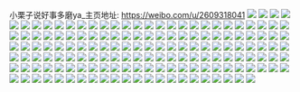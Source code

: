 小栗子说好事多磨ya_主页地址: https://weibo.com/u/2609318041 
![](https://wx4.sinaimg.cn/mw2000/9b870899ly1h9ci72bh65j21hc0u0qb5.jpg) 
![](https://wx4.sinaimg.cn/mw2000/9b870899ly1h8zsi4d5c1j22ww2wwhdv.jpg) 
![](https://wx4.sinaimg.cn/mw2000/9b870899ly1h8zsi4obs1j20pf0oxaih.jpg) 
![](https://wx4.sinaimg.cn/mw2000/9b870899ly1h8lak0evx4j20u01hcajm.jpg) 
![](https://wx4.sinaimg.cn/mw2000/9b870899ly1h8lakltdygj22801o0kg4.jpg) 
![](https://wx4.sinaimg.cn/mw2000/9b870899ly1h8lajxxch7j21400u0110.jpg) 
![](https://wx4.sinaimg.cn/mw2000/9b870899ly1h8c12k7xwaj21kw1kw4j9.jpg) 
![](https://wx4.sinaimg.cn/mw2000/9b870899ly1h8c12kqqioj21kw1kwh6u.jpg) 
![](https://wx4.sinaimg.cn/mw2000/9b870899ly1h8c12llf0ej216o1kw4qp.jpg) 
![](https://wx4.sinaimg.cn/mw2000/9b870899ly1h8c12m28ttj216o1kwx3e.jpg) 
![](https://wx4.sinaimg.cn/mw2000/9b870899ly1h8c12mdpm4j216o1kw4hd.jpg) 
![](https://wx4.sinaimg.cn/mw2000/9b870899ly1h8c12mqtf6j216o1m8dwt.jpg) 
![](https://wx4.sinaimg.cn/mw2000/9b870899ly1h8c12ol4lhj222c2oy7wj.jpg) 
![](https://wx4.sinaimg.cn/mw2000/9b870899ly1h8c12ph00nj22bh35se81.jpg) 
![](https://wx4.sinaimg.cn/mw2000/9b870899ly1h8c12qfeaqj22bt35rhdt.jpg) 
![](https://wx4.sinaimg.cn/mw2000/9b870899ly1h8c12rgfy6j22c033z1ky.jpg) 
![](https://wx4.sinaimg.cn/mw2000/9b870899ly1h8c12rw80fj216o1kwk7s.jpg) 
![](https://wx4.sinaimg.cn/mw2000/9b870899ly1h8c12s6nazj21f41f417h.jpg) 
![](https://wx4.sinaimg.cn/mw2000/9b870899ly1h8c12sjkc4j216o1lmtsz.jpg) 
![](https://wx4.sinaimg.cn/mw2000/9b870899ly1h8c12sv6ocj216o1kwtsf.jpg) 
![](https://wx4.sinaimg.cn/mw2000/9b870899ly1h8c12tn09tj216o1ljtqf.jpg) 
![](https://wx4.sinaimg.cn/mw2000/9b870899ly1h83ee6c9k6j2280280qv6.jpg) 
![](https://wx4.sinaimg.cn/mw2000/9b870899ly1h83ee444n2j22802807wi.jpg) 
![](https://wx4.sinaimg.cn/mw2000/9b870899ly1h83ee7sc6ej22c02c01ky.jpg) 
![](https://wx4.sinaimg.cn/mw2000/9b870899ly1h83ee8x8n5j20wi0y6k20.jpg) 
![](https://wx4.sinaimg.cn/mw2000/9b870899ly1h83eeb8l9nj22c02c0x6r.jpg) 
![](https://wx4.sinaimg.cn/mw2000/9b870899ly1h83eecbeaoj21jq1jqb29.jpg) 
![](https://wx4.sinaimg.cn/mw2000/9b870899ly1h81onb064wj20u015fn5c.jpg) 
![](https://wx4.sinaimg.cn/mw2000/9b870899ly1h81ng6dlo6j2140140gym.jpg) 
![](https://wx4.sinaimg.cn/mw2000/9b870899ly1h81ng6ptknj20tz0tzq78.jpg) 
![](https://wx4.sinaimg.cn/mw2000/9b870899ly1h81ng7stivj22c0340u0x.jpg) 
![](https://wx4.sinaimg.cn/mw2000/9b870899ly1h81ng9mvzpj20wi1yctp9.jpg) 
![](https://wx4.sinaimg.cn/mw2000/9b870899ly1h81ng9zmyjj20v909wtca.jpg) 
![](https://wx4.sinaimg.cn/mw2000/9b870899ly1h7htynbg17j233z33v7wk.jpg) 
![](https://wx4.sinaimg.cn/mw2000/9b870899ly1h7htypj3drj23402c07wl.jpg) 
![](https://wx4.sinaimg.cn/mw2000/9b870899ly1h7htyqrkggj22s72s7b29.jpg) 
![](https://wx4.sinaimg.cn/mw2000/9b870899ly1h7htyrddaaj22c034zu0x.jpg) 
![](https://wx4.sinaimg.cn/mw2000/9b870899ly1h7htyrqzgwj20wi0wpwke.jpg) 
![](https://wx4.sinaimg.cn/mw2000/9b870899ly1h7htys0hd7j21ms174qgl.jpg) 
![](https://wx4.sinaimg.cn/mw2000/9b870899ly1h6urrkccjuj22c02c0jzu.jpg) 
![](https://wx4.sinaimg.cn/mw2000/9b870899ly1h6ursx90qkj20u00u0abp.jpg) 
![](https://wx4.sinaimg.cn/mw2000/9b870899ly1h6urrp6q45j22c02c0npf.jpg) 
![](https://wx4.sinaimg.cn/mw2000/9b870899ly1h6urru1f2ij23403404qs.jpg) 
![](https://wx4.sinaimg.cn/mw2000/9b870899ly1h6urrygdz0j234032kqv8.jpg) 
![](https://wx4.sinaimg.cn/mw2000/9b870899ly1h6urs0tt09j22c02c0hdw.jpg) 
![](https://wx4.sinaimg.cn/mw2000/9b870899ly1h6urs3qi87j234033nqm1.jpg) 
![](https://wx4.sinaimg.cn/mw2000/9b870899ly1h8s6a6dij7j21400u010m.jpg) 
![](https://wx4.sinaimg.cn/mw2000/9b870899ly1h4rfu2egslj20vc15snea.jpg) 
![](https://wx4.sinaimg.cn/mw2000/9b870899ly1h4ibn8drzwj22m62m6e83.jpg) 
![](https://wx4.sinaimg.cn/mw2000/9b870899ly1h2cidsqwdkj20kx0bqabi.jpg) 
![](https://wx4.sinaimg.cn/mw2000/9b870899ly1h2bkgs7y14j20vc15sk0c.jpg) 
![](https://wx4.sinaimg.cn/mw2000/9b870899ly1h2bkgztnxgj20vc15sgui.jpg) 
![](https://wx4.sinaimg.cn/mw2000/9b870899ly1h2bkj744qzj20vc15sdp3.jpg) 
![](https://wx4.sinaimg.cn/mw2000/9b870899ly1h2bkiaxd7cj21o0280e81.jpg) 
![](https://wx4.sinaimg.cn/mw2000/9b870899ly1h2bkixa9egj21o0280hdt.jpg) 
![](https://wx4.sinaimg.cn/mw2000/9b870899ly1h2bkk2oghtj21o02807wh.jpg) 
![](https://wx4.sinaimg.cn/mw2000/9b870899ly1h2765q1hqrj23402c0e82.jpg) 
![](https://wx4.sinaimg.cn/mw2000/9b870899ly1h1f3l2acbfj21pg1pgwpw.jpg) 
![](https://wx4.sinaimg.cn/mw2000/9b870899ly1h17zety8t4j22c02c07wh.jpg) 
![](https://wx4.sinaimg.cn/mw2000/9b870899ly1h17zf0l1oqj22c02c0kjl.jpg) 
![](https://wx4.sinaimg.cn/mw2000/9b870899ly1h17zfcf1r1j22bz2bznpd.jpg) 
![](https://wx4.sinaimg.cn/mw2000/9b870899ly1h17zfdgqsvj20ni0niadb.jpg) 
![](https://wx4.sinaimg.cn/mw2000/9b870899ly1h17zepe0k7j22br3577wi.jpg) 
![](https://wx4.sinaimg.cn/mw2000/9b870899ly1h0f0m9uowaj21be0zknbp.jpg) 
![](https://wx4.sinaimg.cn/mw2000/9b870899ly1h0f0mbtyyhj22802yoe83.jpg) 
![](https://wx4.sinaimg.cn/mw2000/9b870899ly1h0f0mdd5l3j22802yo1ky.jpg) 
![](https://wx4.sinaimg.cn/mw2000/9b870899ly1gyxt8wex5zj21o0280e81.jpg) 
![](https://wx4.sinaimg.cn/mw2000/9b870899ly1gyxt8zwmd4j20o70o7ahi.jpg) 
![](https://wx4.sinaimg.cn/mw2000/9b870899ly1gyxt90ect6j21o01o0b29.jpg) 
![](https://wx4.sinaimg.cn/mw2000/9b870899ly1gyj6auawgzj21o02801kx.jpg) 
![](https://wx4.sinaimg.cn/mw2000/9b870899ly1gyj6avq5lhj21o0280hdr.jpg) 
![](https://wx4.sinaimg.cn/mw2000/9b870899ly1gy370sfo5hj20r10r1aim.jpg) 
![](https://wx4.sinaimg.cn/mw2000/9b870899ly1gxy18x3x9yj22c02c07wj.jpg) 
![](https://wx4.sinaimg.cn/mw2000/9b870899ly1gxy18zlsjkj22bx2c0e84.jpg) 
![](https://wx4.sinaimg.cn/mw2000/9b870899ly1gxy18uztpmj22r02qzu0y.jpg) 
![](https://wx4.sinaimg.cn/mw2000/9b870899ly1gxpcofnk5uj20u0140gw7.jpg) 
![](https://wx4.sinaimg.cn/mw2000/9b870899ly1gxpcp7pz1sj20u01407o4.jpg) 
![](https://wx4.sinaimg.cn/mw2000/9b870899ly1gwyrwbeaj3j23332bbx6p.jpg) 
![](https://wx4.sinaimg.cn/mw2000/9b870899ly1gwyrwdrrl2j213w1h74p7.jpg) 
![](https://wx4.sinaimg.cn/mw2000/9b870899ly1gwyrvr1t9gj21o02801ky.jpg) 
![](https://wx4.sinaimg.cn/mw2000/9b870899ly1gwyrwzyxyxj21o01o07wh.jpg) 
![](https://wx4.sinaimg.cn/mw2000/9b870899ly1gwys5f7e0sj21kw1774qp.jpg) 
![](https://wx4.sinaimg.cn/mw2000/9b870899ly1gw7ypogsbqj20u01hctps.jpg) 
![](https://wx4.sinaimg.cn/mw2000/9b870899ly1gw7yot3i8fj22c03401ky.jpg) 
![](https://wx4.sinaimg.cn/mw2000/9b870899ly1gw7yqbfwi6j20p518ownw.jpg) 
![](https://wx4.sinaimg.cn/mw2000/9b870899ly1gw7yqvfmdxj20rx1dmqe5.jpg) 
![](https://wx4.sinaimg.cn/mw2000/9b870899ly1gvvfps2m5zj21o01o01kx.jpg) 
![](https://wx4.sinaimg.cn/mw2000/9b870899ly1gvvfpszg85j21o01o07wh.jpg) 
![](https://wx4.sinaimg.cn/mw2000/9b870899ly1gvvfptos3xj21o01o0e5p.jpg) 
![](https://wx4.sinaimg.cn/mw2000/002QAqORly1gvqkly8o39j60og2ryasw02.jpg) 
![](https://wx4.sinaimg.cn/mw2000/002QAqORly1gvq4x3m6otj613u0tutj002.jpg) 
![](https://wx4.sinaimg.cn/mw2000/002QAqORly1gvjvs6c7xcj62c0340u0x02.jpg) 
![](https://wx4.sinaimg.cn/mw2000/002QAqORly1gvjvs771j3j60rw0qk44a02.jpg) 
![](https://wx4.sinaimg.cn/mw2000/002QAqORly1gvjelm0aglj63402c0hdw02.jpg) 
![](https://wx4.sinaimg.cn/mw2000/002QAqORly1gviluc0ardj63402c04qq02.jpg) 
![](https://wx4.sinaimg.cn/mw2000/002QAqORly1gvilwn9q9dj60u00u07cc02.jpg) 
![](https://wx4.sinaimg.cn/mw2000/002QAqORly1gvilu7wmlvj62ao328b2d02.jpg) 
![](https://wx4.sinaimg.cn/mw2000/9b870899ly1gvilu9lerxj22c0340hdu.jpg) 
![](https://wx4.sinaimg.cn/mw2000/9b870899ly1gviltylxx1j22ao328b2b.jpg) 
![](https://wx4.sinaimg.cn/mw2000/002QAqORly1gvilvbrynxj60rs10stf802.jpg) 
![](https://wx4.sinaimg.cn/mw2000/9b870899ly1gvilvbz136j20on0wu0w3.jpg) 
![](https://wx4.sinaimg.cn/mw2000/9b870899ly1gvilttc8csj20on14m46u.jpg) 
![](https://wx4.sinaimg.cn/mw2000/002QAqORly1gvilttwkb8j60wh0odn3l02.jpg) 
![](https://wx4.sinaimg.cn/mw2000/002QAqORly1gvasjiaio5j62c02c04qw02.jpg) 
![](https://wx4.sinaimg.cn/mw2000/002QAqORly1gvasjdus3gj62c02c0hdu02.jpg) 
![](https://wx4.sinaimg.cn/mw2000/002QAqORly1gvasjivsfkj62c02c0k3102.jpg) 
![](https://wx4.sinaimg.cn/mw2000/002QAqORly1gva1h49av5j60tu0tu45h02.jpg) 
![](https://wx4.sinaimg.cn/mw2000/002QAqORly1gva1h3k5p8j60tu0tu7e202.jpg) 
![](https://wx4.sinaimg.cn/mw2000/9b870899ly1gv4umrs69wj22c02c0b2a.jpg) 
![](https://wx4.sinaimg.cn/mw2000/002QAqORly1gv4umuhn8nj62c02c0hdu02.jpg) 
![](https://wx4.sinaimg.cn/mw2000/002QAqORly1gv4umyuqidj62c02c0u0x02.jpg) 
![](https://wx4.sinaimg.cn/mw2000/9b870899ly1gv4ump9j0qj22c02c0hdu.jpg) 
![](https://wx4.sinaimg.cn/mw2000/002QAqORly1gv4ufyu360j62c033z7wi02.jpg) 
![](https://wx4.sinaimg.cn/mw2000/9b870899ly1gv4ug1a5flj21o01o0kjl.jpg) 
![](https://wx4.sinaimg.cn/mw2000/002QAqORly1gv4ug33357j6340340b2b02.jpg) 
![](https://wx4.sinaimg.cn/mw2000/9b870899ly1gv4ug50nuuj22yo280hdu.jpg) 
![](https://wx4.sinaimg.cn/mw2000/002QAqORly1gv4ugms39ij62yo280npf02.jpg) 
![](https://wx4.sinaimg.cn/mw2000/9b870899ly1gv4ugj6s2ij20wi1ycdo6.jpg) 
![](https://wx4.sinaimg.cn/mw2000/002QAqORly1gv4ug6139gj62c02c0dq002.jpg) 
![](https://wx4.sinaimg.cn/mw2000/002QAqORly1gv4ufsueurj61o01o0hdt02.jpg) 
![](https://wx4.sinaimg.cn/mw2000/9b870899ly1gv4ugf7daxj21hc0u07hy.jpg) 
![](https://wx4.sinaimg.cn/mw2000/002QAqORly1gv4ugi3uspj63402c0x6p02.jpg) 
![](https://wx4.sinaimg.cn/mw2000/002QAqORly1gv4ugg83orj63401v97wh02.jpg) 
![](https://wx4.sinaimg.cn/mw2000/002QAqORly1gv4uge4dfoj62c0340npd02.jpg) 
![](https://wx4.sinaimg.cn/mw2000/9b870899ly1gv4ug8yggsj22c02c0b2a.jpg) 
![](https://wx4.sinaimg.cn/mw2000/002QAqORly1guta9ss7ppj61zi20atou02.jpg) 
![](https://wx4.sinaimg.cn/mw2000/002QAqORly1guta9rww1gj60py0sf7fw02.jpg) 
![](https://wx4.sinaimg.cn/mw2000/002QAqORly1guom8jqbq0j62c03404qr02.jpg) 
![](https://wx4.sinaimg.cn/mw2000/002QAqORly1guom8lia50j62bb332kjl02.jpg) 
![](https://wx4.sinaimg.cn/mw2000/002QAqORly1guom8ozpzbj62bb332hdu02.jpg) 
![](https://wx4.sinaimg.cn/mw2000/002QAqORly1guom8qc5w2j62802yohdu02.jpg) 
![](https://wx4.sinaimg.cn/mw2000/002QAqORly1guom8rb0xcj62802yonpe02.jpg) 
![](https://wx4.sinaimg.cn/mw2000/9b870899ly1gul4eb3czcj21o01o0nou.jpg) 
![](https://wx4.sinaimg.cn/mw2000/002QAqORly1gul4ecqkcqj61o01o01fq02.jpg) 
![](https://wx4.sinaimg.cn/mw2000/002QAqORly1gul4e4wohuj60u00u0dno02.jpg) 
![](https://wx4.sinaimg.cn/mw2000/002QAqORly1gul4e6idgxj60u00u045h02.jpg) 
![](https://wx4.sinaimg.cn/mw2000/002QAqORly1guboug7r7wj61380tydnn02.jpg) 
![](https://wx4.sinaimg.cn/mw2000/002QAqORly1gubouf6a0rj61360u07cm02.jpg) 
![](https://wx4.sinaimg.cn/mw2000/002QAqORly1gubfuwdfc2j60u01407ha02.jpg) 
![](https://wx4.sinaimg.cn/mw2000/002QAqORly1gu2jo826tuj62c0340npe02.jpg) 
![](https://wx4.sinaimg.cn/mw2000/002QAqORly1gu2jo9mp3ej63402c0x6q02.jpg) 
![](https://wx4.sinaimg.cn/mw2000/9b870899ly1gu2jobp8ecj23402c0npe.jpg) 
![](https://wx4.sinaimg.cn/mw2000/002QAqORly1gtxqbajljvj60u00u0dl402.jpg) 
![](https://wx4.sinaimg.cn/mw2000/002QAqORly1gtxqbbbtozj60u00u0agj02.jpg) 
![](https://wx4.sinaimg.cn/mw2000/002QAqORly1gtpvzzw1gsj63332bb7wl02.jpg) 
![](https://wx4.sinaimg.cn/mw2000/002QAqORly1gtno4qmzmrj60dw0lvmza02.jpg) 
![](https://wx4.sinaimg.cn/mw2000/9b870899ly1gtfn05n4q3j20rs10sgs3.jpg) 
![](https://wx4.sinaimg.cn/mw2000/9b870899ly1gtfn05wih5j20on0wuade.jpg) 
![](https://wx4.sinaimg.cn/mw2000/9b870899ly1gtfn06zmrfj22l12l1e82.jpg) 
![](https://wx4.sinaimg.cn/mw2000/9b870899ly1gtfn05akouj21o01o0e81.jpg) 
![](https://wx4.sinaimg.cn/mw2000/9b870899ly1gtfn07tcqvj21o01o0kjl.jpg) 
